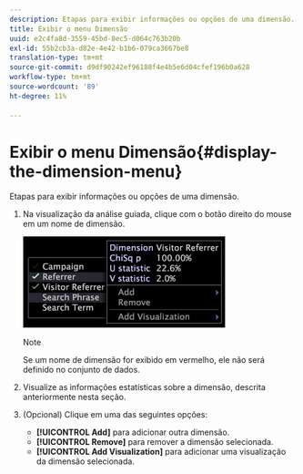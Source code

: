 ```yaml
---
description: Etapas para exibir informações ou opções de uma dimensão.
title: Exibir o menu Dimensão
uuid: e2c4fa8d-3559-45bd-8ec5-d064c763b20b
exl-id: 55b2cb3a-d82e-4e42-b1b6-079ca3667be8
translation-type: tm+mt
source-git-commit: d9df90242ef96188f4e4b5e6d04cfef196b0a628
workflow-type: tm+mt
source-wordcount: '89'
ht-degree: 11%

---
```


# Exibir o menu Dimensão{#display-the-dimension-menu}

Etapas para exibir informações ou opções de uma dimensão.

1. Na visualização da análise guiada, clique com o botão direito do mouse em um nome de dimensão.

   ![Informações da etapa](assets/mnu_GuidedAnalysis.png)

   >[!NOTE]
   >
   >Se um nome de dimensão for exibido em vermelho, ele não será definido no conjunto de dados.

1. Visualize as informações estatísticas sobre a dimensão, descrita anteriormente nesta seção.
1. (Opcional) Clique em uma das seguintes opções:

   * **[!UICONTROL Add]** para adicionar outra dimensão.
   * **[!UICONTROL Remove]** para remover a dimensão selecionada.
   * **[!UICONTROL Add Visualization]** para adicionar uma visualização da dimensão selecionada.

